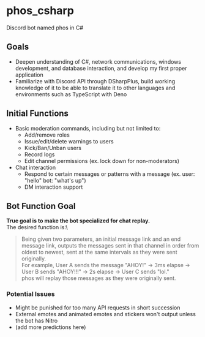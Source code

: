 # phos_csharp

Discord bot named phos in C#

## Goals

- Deepen understanding of C#, network communications, windows development, and database interaction, and develop my first proper application
- Familiarize with Discord API through DSharpPlus, build working knowledge of it to be able to translate it to other languages and environments such as TypeScript with Deno

## Initial Functions

- Basic moderation commands, including but not limited to:
    - Add/remove roles
    - Issue/edit/delete warnings to users
    - Kick/Ban/Unban users
    - Record logs
    - Edit channel permissions (ex. lock down for non-moderators)
- Chat interaction
    - Respond to certain messages or patterns with a message (ex. user: "hello" bot: "what's up")
    - DM interaction support

## Bot Function Goal

**True goal is to make the bot specialized for chat replay.**\
The desired function is:\
>Being given two parameters, an initial message link and an end message link, outputs the messages sent in that channel in order from oldest to newest, sent at the same intervals as they were sent originally. \
For example, User A sends the message "AHOY!" -> 3ms elapse -> User B sends "AHOY!!!" -> 2s elapse -> User C sends "lol." \
phos will replay those messages as they were originally sent. 

### Potential Issues

- Might be punished for too many API requests in short succession
- External emotes and animated emotes and stickers won't output unless the bot has Nitro  
- (add more predictions here)

